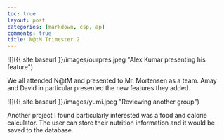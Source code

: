 ```yaml
---
toc: true
layout: post
categories: [markdown, csp, ap]
comments: true
title: N@tM Trimester 2
---
```


![]({{ site.baseurl }}/images/ourpres.jpeg "Alex Kumar presenting his feature")

We all attended N@tM and presented to Mr. Mortensen as a team. Amay and David in particular presented the new features they added.

![]({{ site.baseurl }}/images/yumi.jpeg "Reviewing another group")

Another project I found particularly interested was a food and calorie calculator. The user can store their nutrition information and it would be saved to the database.
